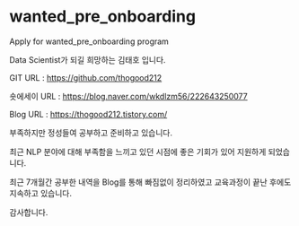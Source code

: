 # wanted_pre_onboarding
Apply for wanted_pre_onboarding program

Data Scientist가 되길 희망하는 김태호 입니다.

GIT URL : https://github.com/thogood212

숏에세이 URL : https://blog.naver.com/wkdlzm56/222643250077

Blog URL : https://thogood212.tistory.com/

부족하지만 정성들여 공부하고 준비하고 있습니다.

최근 NLP 분야에 대해 부족함을 느끼고 있던 시점에 좋은 기회가 있어 지원하게 되었습니다.

최근 7개월간 공부한 내역을 Blog를 통해 빠짐없이 정리하였고 교육과정이 끝난 후에도 지속하고 있습니다.

감사합니다.
